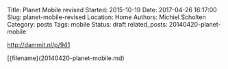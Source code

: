 Title: Planet Mobile revised
Started: 2015-10-19
Date: 2017-04-26 16:17:00
Slug: planet-mobile-revised
Location: Home
Authors: Michiel Scholten
Category: posts
Tags: mobile
Status: draft
related_posts: 20140420-planet-mobile

http://dammit.nl/p/941

[{filename}(20140420-planet-mobile.md)

